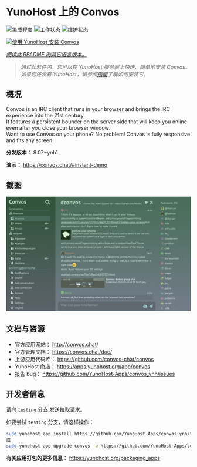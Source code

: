 <!--
注意：此 README 由 <https://github.com/YunoHost/apps/tree/master/tools/readme_generator> 自动生成
请勿手动编辑。
-->

# YunoHost 上的 Convos

[![集成程度](https://dash.yunohost.org/integration/convos.svg)](https://ci-apps.yunohost.org/ci/apps/convos/) ![工作状态](https://ci-apps.yunohost.org/ci/badges/convos.status.svg) ![维护状态](https://ci-apps.yunohost.org/ci/badges/convos.maintain.svg)

[![使用 YunoHost 安装 Convos](https://install-app.yunohost.org/install-with-yunohost.svg)](https://install-app.yunohost.org/?app=convos)

*[阅读此 README 的其它语言版本。](./ALL_README.md)*

> *通过此软件包，您可以在 YunoHost 服务器上快速、简单地安装 Convos。*  
> *如果您还没有 YunoHost，请参阅[指南](https://yunohost.org/install)了解如何安装它。*

## 概况

Convos is an IRC client that runs in your browser and brings the IRC experience into the 21st century.  
It features a persistent bouncer on the server side that will keep you online even after you close your browser window.  
Want to use Convos on your phone? No problem! Convos is fully responsive and fits any screen.


**分发版本：** 8.07~ynh1

**演示：** <https://convos.chat/#instant-demo>

## 截图

![Convos 的截图](./doc/screenshots/2020-05-28-convos-chat.jpg)

## 文档与资源

- 官方应用网站： <http://convos.chat/>
- 官方管理文档： <https://convos.chat/doc/>
- 上游应用代码库： <https://github.com/convos-chat/convos>
- YunoHost 商店： <https://apps.yunohost.org/app/convos>
- 报告 bug： <https://github.com/YunoHost-Apps/convos_ynh/issues>

## 开发者信息

请向 [`testing` 分支](https://github.com/YunoHost-Apps/convos_ynh/tree/testing) 发送拉取请求。

如要尝试 `testing` 分支，请这样操作：

```bash
sudo yunohost app install https://github.com/YunoHost-Apps/convos_ynh/tree/testing --debug
或
sudo yunohost app upgrade convos -u https://github.com/YunoHost-Apps/convos_ynh/tree/testing --debug
```

**有关应用打包的更多信息：** <https://yunohost.org/packaging_apps>
